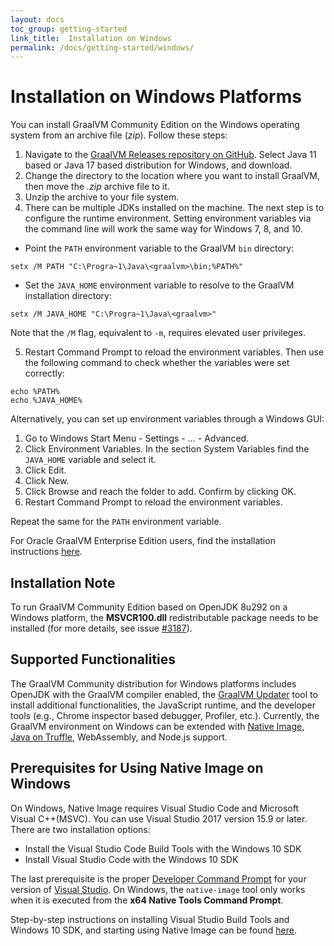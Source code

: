 ```yaml
---
layout: docs
toc_group: getting-started
link_title:  Installation on Windows
permalink: /docs/getting-started/windows/
---
```


# Installation on Windows Platforms

You can install GraalVM Community Edition on the Windows operating system from an archive file (_zip_).
Follow these steps:

1. Navigate to the [GraalVM Releases repository on GitHub](https://github.com/graalvm/graalvm-ce-builds/releases). Select Java 11 based or Java 17 based distribution for Windows, and download.
2. Change the directory to the location where you want to install GraalVM, then move the _.zip_ archive file to it.
3. Unzip the archive to your file system.
4. There can be multiple JDKs installed on the machine. The next step is to configure the runtime environment. Setting environment variables via the command line will work the same way for Windows 7, 8, and 10.
  - Point the `PATH` environment variable to the GraalVM `bin` directory:
  ```shell
  setx /M PATH "C:\Progra~1\Java\<graalvm>\bin;%PATH%"
  ```
  - Set the `JAVA_HOME` environment variable to resolve to the GraalVM installation directory:
  ```shell
  setx /M JAVA_HOME "C:\Progra~1\Java\<graalvm>"
  ```
  Note that the `/M` flag, equivalent to `-m`, requires elevated user privileges.

5. Restart Command Prompt to reload the environment variables. Then use the
following command to check whether the variables were set correctly:
```shell
echo %PATH%
echo %JAVA_HOME%
```

Alternatively, you can set up environment variables through a Windows GUI:

1. Go to Windows Start Menu - Settings - ... - Advanced.
2. Click Environment Variables. In the section System Variables find the `JAVA_HOME` variable and select it.
3. Click Edit.
4. Click New.
5. Click Browse and reach the folder to add. Confirm by clicking OK.
6. Restart Command Prompt to reload the environment variables.

Repeat the same for the `PATH` environment variable.

For Oracle GraalVM Enterprise Edition users, find the installation instructions [here](https://docs.oracle.com/en/graalvm/enterprise/21/docs/getting-started/installation-windows/).

## Installation Note

To run GraalVM Community Edition based on OpenJDK 8u292 on a Windows platform, the **MSVCR100.dll** redistributable package needs to be installed (for more details, see issue [#3187](https://github.com/oracle/graal/issues/3187#issuecomment-784234990)).

## Supported Functionalities

The GraalVM Community distribution for Windows platforms includes OpenJDK with the GraalVM compiler enabled, the [GraalVM Updater](../../reference-manual/graalvm-updater.md) tool to install additional functionalities, the JavaScript runtime, and the developer tools (e.g., Chrome inspector based debugger, Profiler, etc.).
Currently, the GraalVM environment on Windows can be extended with [Native Image](../../reference-manual/native-image/README.md), [Java on Truffle](../../reference-manual/java-on-truffle/README.md), WebAssembly, and Node.js support.

## Prerequisites for Using Native Image on Windows
On Windows, Native Image requires Visual Studio Code and Microsoft Visual C++(MSVC).
You can use Visual Studio 2017 version 15.9 or later.
There are two installation options:
- Install the Visual Studio Code Build Tools with the Windows 10 SDK
- Install Visual Studio Code with the Windows 10 SDK

The last prerequisite is the proper [Developer Command Prompt](https://docs.microsoft.com/en-us/cpp/build/building-on-the-command-line?view=vs-2019#developer_command_prompt_shortcuts) for your version of [Visual Studio](https://visualstudio.microsoft.com/vs/).
On Windows, the `native-image` tool only works when it is executed from the **x64 Native Tools Command Prompt**.

Step-by-step instructions on installing Visual Studio Build Tools and Windows 10 SDK, and starting using Native Image can be found [here](https://medium.com/graalvm/using-graalvm-and-native-image-on-windows-10-9954dc071311).
